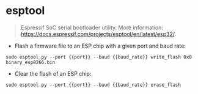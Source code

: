 # esptool

> Espressif SoC serial bootloader utility.
> More information: <https://docs.espressif.com/projects/esptool/en/latest/esp32/>.

- Flash a firmware file to an ESP chip with a given port and baud rate:

`sudo esptool.py --port {{port}} --baud {{baud_rate}} write_flash 0x0 binary_esp8266.bin`

- Clear the flash of an ESP chip:

`sudo esptool.py --port {{port}} --baud {{baud_rate}} erase_flash`
